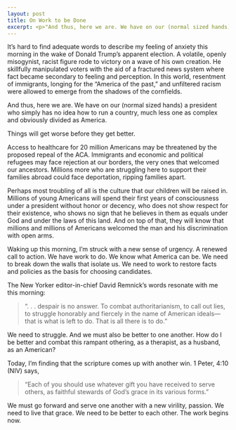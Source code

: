 ```yaml
---
layout: post
title: On Work to be Done
excerpt: <p>"And thus, here we are. We have on our (normal sized hands) a president who simply has no idea how to run a country, much less one as complex and obviously divided as America. Things will get worse before they get better."</p>
---
```


It’s hard to find adequate words to describe my feeling of anxiety this morning in the wake of Donald Trump’s apparent election. A volatile, openly misogynist, racist figure rode to victory on a wave of his own creation. He skillfully manipulated voters with the aid of a fractured news system where fact became secondary to feeling and perception. In this world, resentment of immigrants, longing for the “America of the past,” and unfiltered racism were allowed to emerge from the shadows of the cornfields.

And thus, here we are. We have on our (normal sized hands) a president who simply has no idea how to run a country, much less one as complex and obviously divided as America.

Things will get worse before they get better.

Access to healthcare for 20 million Americans may be threatened by the proposed repeal of the ACA. Immigrants and economic and political refugees may face rejection at our borders, the very ones that welcomed our ancestors. Millions more who are struggling here to support their families abroad could face deportation, ripping families apart.

Perhaps most troubling of all is the culture that our children will be raised in. Millions of young Americans will spend their first years of consciousness under a president without honor or decency, who does not show respect for their existence, who shows no sign that he believes in them as equals under God and under the laws of this land. And on top of that, they will know that millions and millions of Americans welcomed the man and his discrimination with open arms.

Waking up this morning, I’m struck with a new sense of urgency. A renewed call to action. We have work to do. We know what America can be. We need to break down the walls that isolate us. We need to work to restore facts and policies as the basis for choosing candidates.

The New Yorker editor-in-chief David Remnick’s words resonate with me this morning:
<blockquote>“. . . despair is no answer. To combat authoritarianism, to call out lies, to struggle honorably and fiercely in the name of American ideals—that is what is left to do. That is all there is to do.”</blockquote>

We need to struggle. And we must also be better to one another. How do I be better and combat this rampant othering, as a therapist, as a husband, as an American?

Today, I’m finding that the scripture comes up with another win. 1 Peter, 4:10 (NIV) says,
<blockquote>“Each of you should use whatever gift you have received to serve others, as faithful stewards of God’s grace in its various forms.”</blockquote>

We must go forward and serve one another with a new virility, passion. We need to live that grace. We need to be better to each other. The work begins now.
